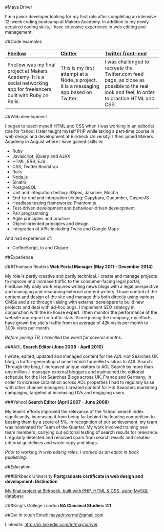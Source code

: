 #Maya Driver

I'm a junior developer looking for my first role after completing an intensive 12-week coding bootcamp at Makers Academy. In addition to my newly acquired coding skills, I have extensive experience in web editing and management.

##Code examples

 [Fhellow](https://fhellow.herokuapp.com)| [Chitter](https://github.com/yasuba/chitter_node)| [Twitter front-end](https://github.com/yasuba/twitter-frontend)  
 :------|:-----|:------
 Fhellow was my final project at Makers Academy. It is a social networking app for freelancers, built with Ruby on Rails.| This is my first attempt at a Node.js project. It is a messaging app based on Twitter.| I was challenged to recreate the Twitter.com feed page, as close as possible to the real look and feel, in order to practice HTML and CSS.

##Web development

I began to teach myself HTML and CSS when I was working in an editorial role for Yahoo! I later taught myself PHP while taking a part-time course in web design and development at Birkbeck University. I then joined Makers Academy in August where I have gained skills in:

* Ruby
* Javascript, jQuery and AJAX
* HTML, ERB, EJS
* CSS, Twitter Bootstrap
* Rails
* Node.js
* Sinatra
* PostgreSQL
* Unit and integration testing: RSpec, Jasmine, Mocha
* End-to-end and integration testing: Capybara, Cucumber, CasperJS
* Headless testing frameworks: Phantom.js
* Test-driven development and behaviour-driven development
* Pair programming
* Agile principles and practice
* Object-oriented principles and design
* Integration of APIs including Twilio and Google Maps

And had experience of:
* CoffeeScript, Io and Clojure

##Experience

###Thomson Reuters
**Web Portal Manager (May 2011 - December 2014)**

My role is partly creative and partly technical. I create and manage projects to improve and increase traffic to the consumer-facing legal portal, FindLaw. My daily work requires writing news blogs with a legal perspective and managing and resourcing external content writers. I have control of the content and design of the site and manage this both directly using various CMSs and also through liaising with external developers to build new projects and deal with ad-hoc bugs. I implement SEO strategy in conjunction with the in-house expert. I then monitor the performance of the website and report on traffic stats. Since joining the company, my efforts have grown the site's traffic from an average of 42k visits per month to 300k visits per month.

*Before joining TR, I travelled the world for several months.*

###AOL
**Search Editor (June 2008 - April 2010)**

I wrote, edited, updated and managed content for the AOL Hot Searches UK blog, a traffic-generating channel which funnelled visitors to AOL Search. Through the blog, I increased unique visitors to AOL Search by more than one million. I managed external bloggers and maintained the editorial schedule for the Hot Searches Blogs across UK, France and Germany. In order to increase circulation across AOL properties I had to regularly liaise with other channel managers. I created content for Hot Searches marketing campaigns, targeted at increasing UVs and engaging users.

###Yahoo!
**Search Editor (April 2007 - June 2008)**

My team’s efforts improved the relevance of the Yahoo! search index significantly, increasing it from being far behind the leading competition to beating them by a score of 5%. In recognition of our achievement, my team was nominated for Team of the Quarter. My work involved training new team members, carrying out editorial testing of search results for relevance. I regularly detected and removed spam from search results and created editorial guidelines and wrote copy and blogs.

*Prior to working in web editing roles, I worked as an editor in book publishing.*

##Education

###Birkbeck University
**Postgraduate certificate in web design and development: Distinction**

[My final project at Birkbeck, built with PHP, HTML & CSS, using MySQL database](http://mdrive01.wdd1314.bbkweb.org/assignment4/)

###King's College London
**BA Classical Studies: 2:1**

##Get in touch
Email: mayadrivermd@gmail.com

LinkedIn: http://uk.linkedin.com/in/mayadriver
